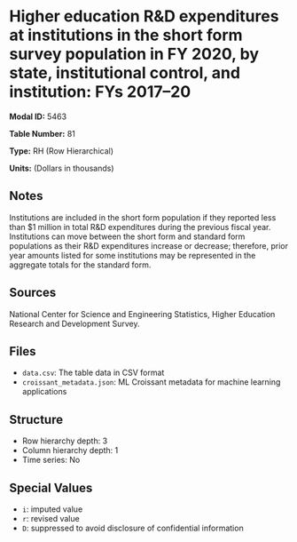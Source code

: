 # Higher education R&D expenditures at institutions in the short form survey population in FY 2020, by state, institutional control, and institution: FYs 2017&#8211;20

**Modal ID:** 5463

**Table Number:** 81

**Type:** RH (Row Hierarchical)

**Units:** (Dollars in thousands)

## Notes

Institutions are included in the short form population if they reported less than $1 million in total R&D expenditures during the previous fiscal year. Institutions can move between the short form and standard form populations as their R&D expenditures increase or decrease; therefore, prior year amounts listed for some institutions may be represented in the aggregate totals for the standard form.

## Sources

National Center for Science and Engineering Statistics, Higher Education Research and Development Survey.

## Files

- `data.csv`: The table data in CSV format
- `croissant_metadata.json`: ML Croissant metadata for machine learning applications

## Structure

- Row hierarchy depth: 3
- Column hierarchy depth: 1
- Time series: No

## Special Values

- `i`: imputed value
- `r`: revised value
- `D`: suppressed to avoid disclosure of confidential information
